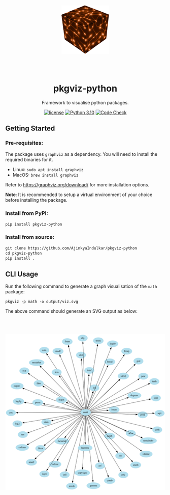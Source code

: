 <div align="center">

<img width="150px" src="assets/logo.png" alt="logo" style="padding-top:50px;padding-bottom:50px">

<h1> pkgviz-python </h1>

Framework to visualise python packages.

[![license](https://img.shields.io/badge/License-MIT-blue.svg)](https://github.com/AjinkyaIndulkar/pkgviz-python/dot/blob/main/LICENSE)
[![Python 3.10](https://img.shields.io/badge/python-3.10-blue.svg)](https://www.python.org/downloads/release/python-3106/)
[![Code Check](https://github.com/AjinkyaIndulkar/pkgviz-python/actions/workflows/code-check.yaml/badge.svg)](https://github.com/AjinkyaIndulkar/pkgviz-python/actions/workflows/code-check.yaml)

</div>

## Getting Started

### Pre-requisites:

The package uses `graphviz` as a dependency. You will need to install the required binaries for it.

-   Linux: `sudo apt install graphviz`
-   MacOS: `brew install graphviz`

Refer to https://graphviz.org/download/ for more installation options.

**Note**: It is recommended to setup a virtual environment of your choice before installing the package.

### Install from PyPI:

```
pip install pkgviz-python
```

### Install from source:

```
git clone https://github.com/AjinkyaIndulkar/pkgviz-python
cd pkgviz-python
pip install .
```

## CLI Usage

Run the following command to generate a graph visualisation of the `math` package:

```
pkgviz -p math -o output/viz.svg
```

The above command should generate an SVG output as below:

<div align="center">

<img width="600px" src="assets/viz-demo.svg" alt="demo-viz" style="padding-top:50px;padding-bottom:50px">

</div>
